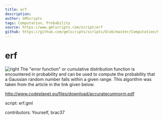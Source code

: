 ```yaml
---
title: erf
description: 
author: GMScripts
tags: Computation, Probability
source: https://www.gmlscripts.com/script/erf
github: https://github.com/gmlscripts/scripts/blob/master/Computation/Probability/erf.gml
---
```


erf
===

![right](/images/erf1.gif "erf")
The "error function" or cumulative distribution function is encountered
in probability and can be used to compute the probability that a
Gaussian random number falls within a given range. This algorithm was
taken from the article in the link given below.

<http://www.codeplanet.eu/files/download/accuratecumnorm.pdf>

script: erf.gml

contributors: Yourself, brac37
